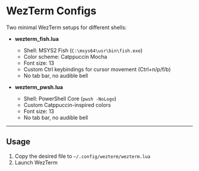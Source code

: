 # WezTerm Configs

Two minimal WezTerm setups for different shells:

* **wezterm\_fish.lua**

  * Shell: MSYS2 Fish (`C:\msys64\usr\bin\fish.exe`)
  * Color scheme: Catppuccin Mocha
  * Font size: 13
  * Custom Ctrl keybindings for cursor movement (Ctrl+n/p/f/b)
  * No tab bar, no audible bell

* **wezterm\_pwsh.lua**

  * Shell: PowerShell Core (`pwsh -NoLogo`)
  * Custom Catppuccin-inspired colors
  * Font size: 13
  * No tab bar, no audible bell

---

## Usage

1. Copy the desired file to `~/.config/wezterm/wezterm.lua`
2. Launch WezTerm
